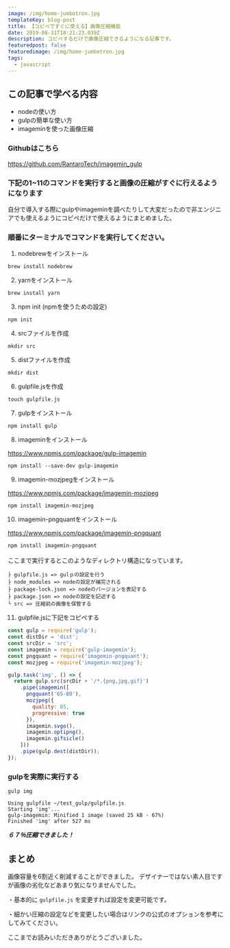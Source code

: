 ```yaml
---
image: /img/home-jumbotron.jpg
templateKey: blog-post
title: 【コピペですぐに使える】画像圧縮機能
date: 2019-08-31T18:21:23.039Z
description: コピペするだけで画像圧縮できるようになる記事です。
featuredpost: false
featuredimage: /img/home-jumbotron.jpg
tags:
  - javascript
---
```

## この記事で学べる内容

* nodeの使い方
* gulpの簡単な使い方
* imageminを使った画像圧縮

### Githubはこちら

<https://github.com/RantaroTech/imagemin_gulp>

### 下記の1~11のコマンドを実行すると画像の圧縮がすぐに行えるようになります

自分で導入する際にgulpやimageminを調べたりして大変だったので非エンジニアでも使えるようにコピペだけで使えるようにまとめました。

### 順番にターミナルでコマンドを実行してください。


1. nodebrewをインストール 

```brew install nodebrew```

2. yarnをインストール

```brew install yarn```

3. npm init (npmを使うための設定)

```npm init```

4. srcファイルを作成

```mkdir src```

5. distファイルを作成

```mkdir dist```

6. gulpfile.jsを作成

```touch gulpfile.js```

7. gulpをインストール

```npm install gulp```

8. imageminをインストール

<https://www.npmjs.com/package/gulp-imagemin>

```npm install --save-dev gulp-imagemin```

9. imagemin-mozjpegをインストール

<https://www.npmjs.com/package/imagemin-mozjpeg>

```npm install imagemin-mozjpeg```

10. imagemin-pngquantをインストール

<https://www.npmjs.com/package/imagemin-pngquant>

```npm install imagemin-pngquant```
<br>
<br>
ここまで実行するとこのようなディレクトリ構造になっています。

```├ dist　　　　　　　　　　　　　　　　　　               ・圧縮した画像が置かれる　(ディストリビューションの略)
├ gulpfile.js => gulｐの設定を行う　　　　　　　　　　
├ node_modules => nodeの設定が補完される
├ package-lock.json => nodeのバージョンを表記する
├ package.json => nodeの設定を記述する
└ src => 圧縮前の画像を保管する
```

11. gulpfile.jsに下記をコピぺする

```gulpfile.js
const gulp = require('gulp');
const distDir = 'dist';
const srcDir = 'src';
const imagemin = require('gulp-imagemin');
const pngquant = require('imagemin-pngquant');
const mozjpeg = require('imagemin-mozjpeg');

gulp.task('img', () => {
  return gulp.src(srcDir + '/*.{png,jpg,gif}')
    .pipe(imagemin([
      pngquant('65-80'),
      mozjpeg({
        quality: 85,
        progressive: true
      }),
      imagemin.svgo(),
      imagemin.optipng(),
      imagemin.gifsicle()
    ]))
    .pipe(gulp.dest(distDir));
});
```

### gulpを実際に実行する

```
gulp img
```

```
Using gulpfile ~/test_gulp/gulpfile.js
Starting 'img'...
gulp-imagemin: Minified 1 image (saved 25 kB - 67%)
Finished 'img' after 527 ms
```

***６７％圧縮できました！***

## まとめ
画像容量を6割近く削減することができました。
デザイナーではない素人目ですが画像の劣化などあまり気になりませんでした。

・基本的に `gulpfile.js` を変更すれば設定を変更可能です。

・細かい圧縮の設定などを変更したい場合はリンクの公式のオプションを参考にしてみてください。

ここまでお読みいただきありがとうございました。
